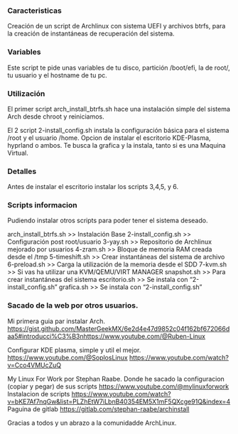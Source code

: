 
### Caracteristicas

Creación de un script de Archlinux con sistema UEFI y archivos btrfs, para la creación de instantáneas de recuperación del sistema.

### Variables
Este script te pide unas variables de tu disco, partición /boot/efi, la de root/, tu usuario y el hostname de tu pc.

### Utilización
El primer script arch_install_btrfs.sh hace una instalación simple del sistema Arch desde chroot y reiniciamos.

El 2 script 2-install_config.sh instala la configuración básica para el sistema /root y el usuario /home. 
Opcion de instalar  el escritorio KDE-Plasma, hyprland o ambos. Te busca la grafica y la instala, tanto si es una Maquina Virtual.

### Detalles
Antes de instalar el escritorio instalar los scripts 3,4,5, y 6.  

### Scripts informacion
Pudiendo instalar otros scripts para poder tener el sistema deseado.

arch_install_btrfs.sh   >> Instalación Base
2-install_config.sh		>> Configuración post root/usuario
3-yay.sh			    >> Repositorio de Archlinux mejorado por usuarios
4-zram.sh			    >> Bloque de memoria RAM creada desde el /tmp
5-timeshift.sh			>> Crear instantáneas del sistema de archivo
6-preload.sh			>> Carga la utilización de la memoria desde el SDD 
7-kvm.sh			    >> Si vas ha utilizar una KVM/QEMU/VIRT MANAGER
snapshot.sh			    >> Para crear instantáneas del sistema
escritorio.sh			>> Se instala con “2-install_config.sh”
grafica.sh	 	    	>> Se instala con “2-install_config.sh”

### Sacado de la web por otros usuarios.
Mi primera guia par instalar Arch.
https://gist.github.com/MasterGeekMX/6e2d4e47d9852c04f162bf672066daa5#introducci%C3%B3nhttps://www.youtube.com/@Ruben-Linux

Configurar KDE plasma, simple y util el mejor. 
https://www.youtube.com/@SoplosLinux
https://www.youtube.com/watch?v=Cco4VMUcZuQ

My Linux For Work por Stephan Raabe.
Donde he sacado la configuracion (copiar y pegar) de sus scripts
https://www.youtube.com/@mylinuxforwork
Instalacion de scripts
https://www.youtube.com/watch?v=bKE7Af7nqGw&list=PLZhEtW7iLbnB40354EM5X1mF5QXcge91Q&index=4
Paguina de gitlab
https://gitlab.com/stephan-raabe/archinstall

Gracias a todos y un abrazo a la comunidadde ArchLinux.
